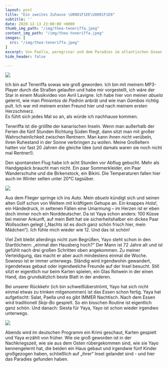 ```yaml
---
layout: post
title: "Ein zweites Zuhause \U0001F1EE\U0001F1E8"
subtitle: ''
date: 2020-12-13 23:00:00 +0000
thumb_img_path: "/img/thea-teneriffa.jpeg"
content_img_path: "/img/thea-teneriffa.jpeg"
images: [
  src: "/img/thea-teneriffa.jpeg"
]
excerpt: Von Paella, peregrinar und dem Paradies im atlantischen Ozean
hide_header: false

---
```

![](/img/strand.jpeg)

Ich bin auf Teneriffa sowas wie groß geworden. Ich bin mit meinem MP3-Player durch die Straßen gelaufen und habe mir vorgestellt, ich wäre der Star in einem Musikvideo von Avril Lavigne. Ich habe hier von meiner _abuela_ gelernt, wie man _Pimientos de Padrón_ anbrät und wie man _Gambas_ richtig pult. Ich war mit meinem ersten Freund hier und nach meinem ersten Herzschmerz.  
Es fühlt sich jedes Mal so an, als würde ich nachhause kommen.

Teneriffa ist die größte der kanarischen Inseln. Wenn man außerhalb der Ferien die fünf Stunden Richtung Süden fliegt, dann sitzt man mit großer Wahrscheinlichkeit zwischen Rentnern. Man kann ihnen nicht verübeln, ihren Ruhestand in der Sonne verbringen zu wollen. Meine Großeltern hatten vor fast 20 Jahren die gleiche Idee (und damals waren sie noch nicht mal Rentner!).

Den spontansten Flug habe ich acht Stunden vor Abflug gebucht. Mehr als Handgepäck braucht man nicht. Ein paar Sommerkleider, ein Paar Wanderschuhe und die Birkenstock, ein Bikini. Die Temperaturen fallen hier auch im Winter selten unter 20°C tagsüber.

![](/img/blumen.jpeg)

Aus dem Flieger springe ich ins Auto. Mein _abuelo_ kündigt sich und seinen alten Golf schon von Weitem mit kräftigem Gehupe an. Ein knappes _Hola!_, ein Händedruck, in seltenen Fällen eine Umarmung – im Herzen ist er eben doch immer noch ein Norddeutscher. Da ist Yaya schon anders: 100 Küsse bei meiner Ankunft, auf mein Bett hat sie sicherheitshalber ein dickes Paar Wollsocken gelegt („Nachts ist es doch ganz schön frisch hier, mein Mädchen“). Ich fühle mich wieder wie 12. Und das ist schön!

Viel Zeit bleibt allerdings nicht zum Begrüßen, Yayo steht schon in den Startlöchern: „einmal den Hausberg hoch?“ Der Mann ist 72 Jahre alt und ist gefühlt nach drei großen Schritten oben angekommen. Zu meiner Verteidigung, das macht er aber auch mindestens einmal die Woche. Sowieso ist er immer unterwegs. Ständig wird irgendwohin gewandert, irgendetwas gebaut oder irgendwelche Freunde auf der Insel besucht. Still sitzt er eigentlich nur beim Karten spielen, ein Glas Rotwein in der einen Hand, das grundsätzlich beste Blatt in der anderen.

Bei unserer Rückkehr (ich bin schweißüberströmt, Yayo hat sich nicht einmal etwas zu trinken mitgenommen) ist das Essen schon fertig. Yaya hat aufgetischt: Salat, Paella und es gibt IMMER Nachtisch. Nach dem Essen wird traditionell _Skip-Bo_ gespielt. So ein bisschen Routine ist eigentlich ganz schön. Und danach: Siesta für Yaya, Yayo ist schon wieder irgendwo unterwegs.

![](/img/strand-schirme.jpeg)

Abends wird im deutschen Programm ein Krimi geschaut, Karten gespielt und Yaya erzählt von früher. Wie sie groß geworden ist in der Nachkriegszeit, wie sie aus dem Osten rübergekommen sind, wie sie Yayo kennengelernt hat, die beiden ein Haus gebaut und irgendwie fünf Kinder großgezogen haben, schließlich auf „ihrer“ Insel gelandet sind - und hier das Paradies gefunden haben.
